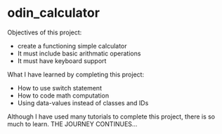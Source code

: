 # odin_calculator

Objectives of this project:

- create a functioning simple calculator
- It must include basic arithmatic operations
- It must have keyboard support

What I have learned by completing this project:

- How to use switch statement
- How to code math computation
- Using data-values instead of classes and IDs

Although I have used many tutorials to complete this project, there is so much to learn. THE JOURNEY CONTINUES...

